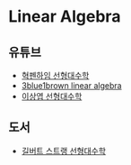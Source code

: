 # Linear Algebra

## 유튜브
- [혁펜하임 선형대수학](https://youtube.com/playlist?list=PL_iJu012NOxdZDxoGsYidMf2_bERIQaP0)
- [3blue1brown linear algebra](https://youtube.com/playlist?list=PLZHQObOWTQDPD3MizzM2xVFitgF8hE_ab)
- [이상엽 선형대수학](https://youtube.com/playlist?list=PL127T2Zu76FuVMq1UQnZv9SG-GFIdZfLg)

## 도서
- [길버트 스트랭 선형대수학](https://math.mit.edu/~gs/linearalgebra/)